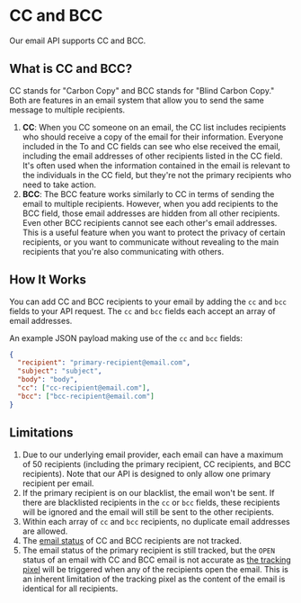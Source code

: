 # CC and BCC

Our email API supports CC and BCC.

## What is CC and BCC?

CC stands for "Carbon Copy" and BCC stands for "Blind Carbon Copy." Both are features in an email system that allow you to send the same message to multiple recipients.

1. **CC**: When you CC someone on an email, the CC list includes recipients who should receive a copy of the email for their information. Everyone included in the To and CC fields can see who else received the email, including the email addresses of other recipients listed in the CC field. It's often used when the information contained in the email is relevant to the individuals in the CC field, but they're not the primary recipients who need to take action.
2. **BCC**: The BCC feature works similarly to CC in terms of sending the email to multiple recipients. However, when you add recipients to the BCC field, those email addresses are hidden from all other recipients. Even other BCC recipients cannot see each other's email addresses. This is a useful feature when you want to protect the privacy of certain recipients, or you want to communicate without revealing to the main recipients that you're also communicating with others.

## How It Works

You can add CC and BCC recipients to your email by adding the `cc` and `bcc` fields to your API request. The `cc` and `bcc` fields each accept an array of email addresses.

An example JSON payload making use of the `cc` and `bcc` fields:

```JSON
{
  "recipient": "primary-recipient@email.com",
  "subject": "subject",
  "body": "body",
  "cc": ["cc-recipient@email.com"],
  "bcc": ["bcc-recipient@email.com"]
}
```

## Limitations

1. Due to our underlying email provider, each email can have a maximum of 50 recipients (including the primary recipient, CC recipients, and BCC recipients). Note that our API is designed to only allow one primary recipient per email.
2. If the primary recipient is on our blacklist, the email won't be sent. If there are blacklisted recipients in the `cc` or `bcc` fields, these recipients will be ignored and the email will still be sent to the other recipients.
3. Within each array of `cc` and `bcc` recipients, no duplicate email addresses are allowed.
4. The [email status](../tracking-email-status.md#email-status) of CC and BCC recipients are not tracked.
5. The email status of the primary recipient is still tracked, but  the `OPEN` status of an email with CC and BCC email is not accurate as [the tracking pixel](../tracking-email-status.md#tracking-open-rates) will be triggered when any of the recipients open the email. This is an inherent limitation of the tracking pixel as the content of the email is identical for all recipients.
